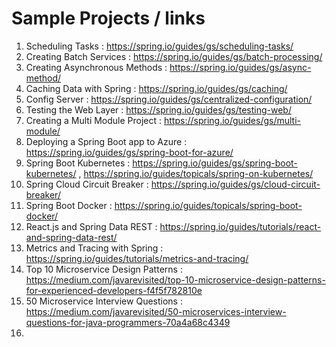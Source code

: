 # Sample Projects / links

1. Scheduling Tasks : https://spring.io/guides/gs/scheduling-tasks/
2. Creating Batch Services : https://spring.io/guides/gs/batch-processing/
3. Creating Asynchronous Methods : https://spring.io/guides/gs/async-method/
4. Caching Data with Spring : https://spring.io/guides/gs/caching/
5. Config Server : https://spring.io/guides/gs/centralized-configuration/
6. Testing the Web Layer : https://spring.io/guides/gs/testing-web/
7. Creating a Multi Module Project : https://spring.io/guides/gs/multi-module/
8. Deploying a Spring Boot app to Azure : https://spring.io/guides/gs/spring-boot-for-azure/
9. Spring Boot Kubernetes : https://spring.io/guides/gs/spring-boot-kubernetes/ , https://spring.io/guides/topicals/spring-on-kubernetes/
10. Spring Cloud Circuit Breaker : https://spring.io/guides/gs/cloud-circuit-breaker/
11. Spring Boot Docker : https://spring.io/guides/topicals/spring-boot-docker/
12. React.js and Spring Data REST : https://spring.io/guides/tutorials/react-and-spring-data-rest/
13. Metrics and Tracing with Spring : https://spring.io/guides/tutorials/metrics-and-tracing/
14. Top 10 Microservice Design Patterns : https://medium.com/javarevisited/top-10-microservice-design-patterns-for-experienced-developers-f4f5f782810e
15. 50 Microservice Interview Questions : https://medium.com/javarevisited/50-microservices-interview-questions-for-java-programmers-70a4a68c4349
16. 
